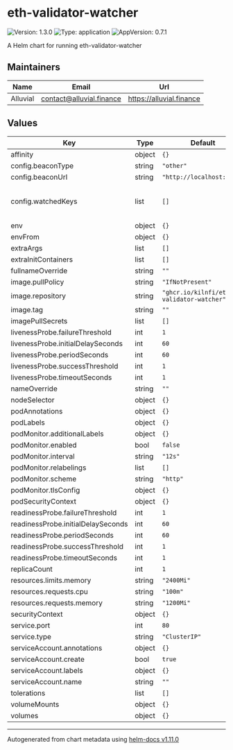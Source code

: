 # eth-validator-watcher

![Version: 1.3.0](https://img.shields.io/badge/Version-1.3.0-informational?style=flat-square) ![Type: application](https://img.shields.io/badge/Type-application-informational?style=flat-square) ![AppVersion: 0.7.1](https://img.shields.io/badge/AppVersion-0.7.1-informational?style=flat-square)

A Helm chart for running eth-validator-watcher

## Maintainers

| Name | Email | Url |
| ---- | ------ | --- |
| Alluvial | <contact@alluvial.finance> | <https://alluvial.finance> |

## Values

| Key | Type | Default | Description |
|-----|------|---------|-------------|
| affinity | object | `{}` |  |
| config.beaconType | string | `"other"` |  |
| config.beaconUrl | string | `"http://localhost:5052"` |  |
| config.watchedKeys | list | `[]` | List of public keys to watch. See https://github.com/kilnfi/eth-validator-watcher/blob/main/README.md#command-lines-examples |
| env | object | `{}` |  |
| envFrom | object | `{}` |  |
| extraArgs | list | `[]` |  |
| extraInitContainers | list | `[]` |  |
| fullnameOverride | string | `""` |  |
| image.pullPolicy | string | `"IfNotPresent"` |  |
| image.repository | string | `"ghcr.io/kilnfi/eth-validator-watcher"` |  |
| image.tag | string | `""` |  |
| imagePullSecrets | list | `[]` |  |
| livenessProbe.failureThreshold | int | `1` |  |
| livenessProbe.initialDelaySeconds | int | `60` |  |
| livenessProbe.periodSeconds | int | `60` |  |
| livenessProbe.successThreshold | int | `1` |  |
| livenessProbe.timeoutSeconds | int | `1` |  |
| nameOverride | string | `""` |  |
| nodeSelector | object | `{}` |  |
| podAnnotations | object | `{}` |  |
| podLabels | object | `{}` |  |
| podMonitor.additionalLabels | object | `{}` |  |
| podMonitor.enabled | bool | `false` |  |
| podMonitor.interval | string | `"12s"` |  |
| podMonitor.relabelings | list | `[]` |  |
| podMonitor.scheme | string | `"http"` |  |
| podMonitor.tlsConfig | object | `{}` |  |
| podSecurityContext | object | `{}` |  |
| readinessProbe.failureThreshold | int | `1` |  |
| readinessProbe.initialDelaySeconds | int | `60` |  |
| readinessProbe.periodSeconds | int | `60` |  |
| readinessProbe.successThreshold | int | `1` |  |
| readinessProbe.timeoutSeconds | int | `1` |  |
| replicaCount | int | `1` |  |
| resources.limits.memory | string | `"2400Mi"` |  |
| resources.requests.cpu | string | `"100m"` |  |
| resources.requests.memory | string | `"1200Mi"` |  |
| securityContext | object | `{}` |  |
| service.port | int | `80` |  |
| service.type | string | `"ClusterIP"` |  |
| serviceAccount.annotations | object | `{}` |  |
| serviceAccount.create | bool | `true` |  |
| serviceAccount.labels | object | `{}` |  |
| serviceAccount.name | string | `""` |  |
| tolerations | list | `[]` |  |
| volumeMounts | object | `{}` |  |
| volumes | object | `{}` |  |

----------------------------------------------
Autogenerated from chart metadata using [helm-docs v1.11.0](https://github.com/norwoodj/helm-docs/releases/v1.11.0)
